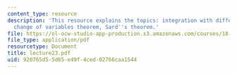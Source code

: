 ```yaml
---
content_type: resource
description: 'This resource explains the topics: integration with differential forms,
  change of variables theorem, Sard''s theorem.'
file: https://ol-ocw-studio-app-production.s3.amazonaws.com/courses/18-101-analysis-ii-fall-2005/920765d55d65e49f4ced02766caa1544_lecture23.pdf
file_type: application/pdf
resourcetype: Document
title: lecture23.pdf
uid: 920765d5-5d65-e49f-4ced-02766caa1544
---
```

